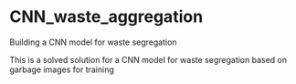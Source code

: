 # CNN_waste_aggregation
Building a CNN model for waste segregation

This is a solved solution for a CNN model for waste segregation based on garbage images for training

